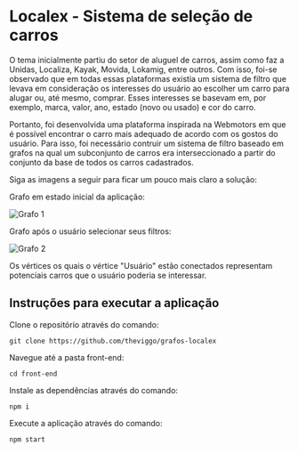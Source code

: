 # Localex - Sistema de seleção de carros

O tema inicialmente partiu do setor de aluguel de carros, assim como faz a Unidas, Localiza, Kayak, Movida, Lokamig, entre outros. Com isso, foi-se observado que em todas essas plataformas existia um sistema de filtro que levava em consideração os interesses do usuário ao escolher um carro para alugar ou, até mesmo, comprar. Esses interesses se basevam em, por exemplo, marca, valor, ano, estado (novo ou usado) e cor do carro.

Portanto, foi desenvolvida uma plataforma inspirada na Webmotors em que é possível encontrar o carro mais adequado de acordo com os gostos do usuário. Para isso, foi necessário contruir um sistema de filtro baseado em grafos na qual um subconjunto de carros era interseccionado a partir do conjunto da base de todos os carros cadastrados.

Siga as imagens a seguir para ficar um pouco mais claro a solução:

Grafo em estado inicial da aplicação:

![Grafo 1](https://cdn.discordapp.com/attachments/490484774700318740/850465630447468644/Grafo1.PNG)

Grafo após o usuário selecionar seus filtros:

![Grafo 2](https://cdn.discordapp.com/attachments/490484774700318740/850465632201343046/Grafo2.PNG)

Os vértices os quais o vértice "Usuário" estão conectados representam potenciais carros que o usuário poderia se interessar.

## Instruções para executar a aplicação

Clone o repositório através do comando:
```
git clone https://github.com/theviggo/grafos-localex
```

Navegue até a pasta front-end:
```
cd front-end
```

Instale as dependências através do comando:
```
npm i
```

Execute a aplicação através do comando:
```
npm start
```
